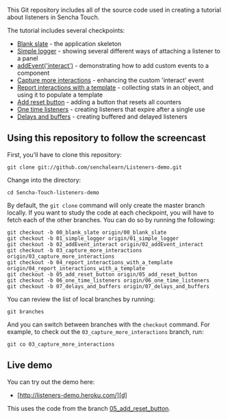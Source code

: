 This Git repository includes all of the source code used in creating a tutorial about listeners in Sencha Touch.

The tutorial includes several checkpoints:

* [Blank slate][00] - the application skeleton
* [Simple logger][01] - showing several different ways of attaching a listener to a panel
* [addEvent('interact')][02] - demonstrating how to add custom events to a component
* [Capture more interactions][03] - enhancing the custom 'interact' event
* [Report interactions with a template][04] - collecting stats in an object, and using it to populate a template
* [Add reset button][05] - adding a button that resets all counters
* [One time listeners][06] - creating listeners that expire after a single use
* [Delays and buffers][07] - creating buffered and delayed listeners

Using this repository to follow the screencast
----------------------------------------------

First, you'll have to clone this repository:

    git clone git://github.com/senchalearn/Listeners-demo.git

Change into the directory:

    cd Sencha-Touch-listeners-demo

By default, the `git clone` command will only create the master branch locally. If you want to study the code at each checkpoint, you will have to fetch each of the other branches. You can do so by running the following:

    git checkout -b 00_blank_slate origin/00_blank_slate
    git checkout -b 01_simple_logger origin/01_simple_logger
    git checkout -b 02_addEvent_interact origin/02_addEvent_interact
    git checkout -b 03_capture_more_interactions origin/03_capture_more_interactions
    git checkout -b 04_report_interactions_with_a_template origin/04_report_interactions_with_a_template
    git checkout -b 05_add_reset_button origin/05_add_reset_button
    git checkout -b 06_one_time_listeners origin/06_one_time_listeners
    git checkout -b 07_delays_and_buffers origin/07_delays_and_buffers

You can review the list of local branches by running:

    git branches

And you can switch between branches with the `checkout` command. For example, to check out the `03_capture_more_interactions` branch, run:

    git co 03_capture_more_interactions

Live demo
---------

You can try out the demo here:

* [http://listeners-demo.heroku.com/][d]

This uses the code from the branch [05_add_reset_button][05].

[00]: https://github.com/senchalearn/Listeners-demo/tree/00_blank_slate
[01]: https://github.com/senchalearn/Listeners-demo/tree/01_simple_logger
[02]: https://github.com/senchalearn/Listeners-demo/tree/02_addEvent_interact
[03]: https://github.com/senchalearn/Listeners-demo/tree/03_capture_more_interactions
[04]: https://github.com/senchalearn/Listeners-demo/tree/04_report_interactions_with_a_template
[05]: https://github.com/senchalearn/Listeners-demo/tree/05_add_reset_button
[06]: https://github.com/senchalearn/Listeners-demo/tree/06_one_time_listeners
[07]: https://github.com/senchalearn/Listeners-demo/tree/07_delays_and_buffers
[d]: http://listeners-demo.heroku.com/
